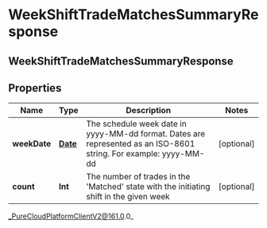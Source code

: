 # WeekShiftTradeMatchesSummaryResponse

## WeekShiftTradeMatchesSummaryResponse

## Properties

|Name | Type | Description | Notes|
|------------ | ------------- | ------------- | -------------|
| **weekDate** | [**Date**](Date) | The schedule week date in yyyy-MM-dd format. Dates are represented as an ISO-8601 string. For example: yyyy-MM-dd | [optional] |
| **count** | **Int** | The number of trades in the &#39;Matched&#39; state with the initiating shift in the given week | [optional] |



_PureCloudPlatformClientV2@161.0.0_
